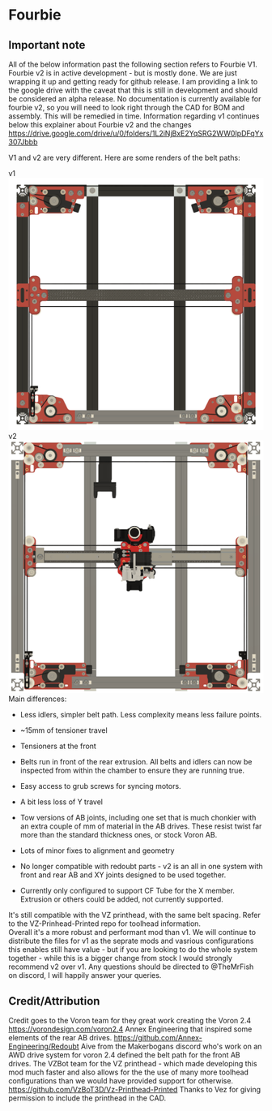 # Fourbie

## Important note
All of the below information past the following section refers to Fourbie V1.
Fourbie v2 is in active development - but is mostly done. We are just wrapping it up and getting ready for github release. I am providing a link to the google drive with the caveat that this is still in development and should be considered an alpha release. No documentation is currently available for fourbie v2, so you will need to look right through the CAD for BOM and assembly. This will be remedied in time. Information regarding v1 continues below this explainer about Fourbie v2 and the changes
https://drive.google.com/drive/u/0/folders/1L2iNjBxE2YqSRG2WW0IpDFqYx307Jbbb

V1 and v2 are very different. Here are some renders of the belt paths:

v1
![Alt text](images/Fourbiev1BeltPath.png)
v2
![Alt text](images/Fourbiev2BeltPath.png)
Main differences:
   * Less idlers, simpler belt path. Less complexity means less failure points. 

   * ~15mm of tensioner travel

   * Tensioners at the front

   * Belts run in front of the rear extrusion. All belts and idlers can now be inspected from within the chamber to ensure they are running true.

   * Easy access to grub screws for syncing motors. 

   * A bit less loss of Y travel

   * Tow versions of AB joints, including one set that is much chonkier with an extra couple of mm of material in the AB drives. These resist twist far more than the standard thickness ones, or stock Voron AB.

   * Lots of minor fixes to alignment and geometry

   * No longer compatible with redoubt parts - v2 is an all in one system with front and rear AB and XY joints designed to be used together.

   * Currently only configured to support CF Tube for the X member. Extrusion or others could be added, not currently supported. 

It's still compatible with the VZ printhead, with the same belt spacing. Refer to the VZ-Prinhead-Printed repo for toolhead information.  
Overall it's a more robust and performant mod than v1. We will continue to distribute the files for v1 as the seprate mods and vasrious configurations this enables still have value - but if you are looking to do the whole system together - while this is a bigger change from stock I would strongly recommend v2 over v1. Any questions should be directed to @TheMrFish on discord, I will happily answer your queries. 

## Credit/Attribution
Credit goes to the Voron team for they great work creating the Voron 2.4 https://vorondesign.com/voron2.4
Annex Engineering that inspired some elements of the rear AB drives.  https://github.com/Annex-Engineering/Redoubt
Aive from the Makerbogans discord who's work on an AWD drive system for voron 2.4 defined the belt path for the front AB drives. 
The VZBot team for the VZ printhead - which made developing this mod much faster and also allows for the the use of many more toolhead configurations than we would have provided support for otherwise. https://github.com/VzBoT3D/Vz-Printhead-Printed
Thanks to Vez for giving permission to include the printhead in the CAD. 



